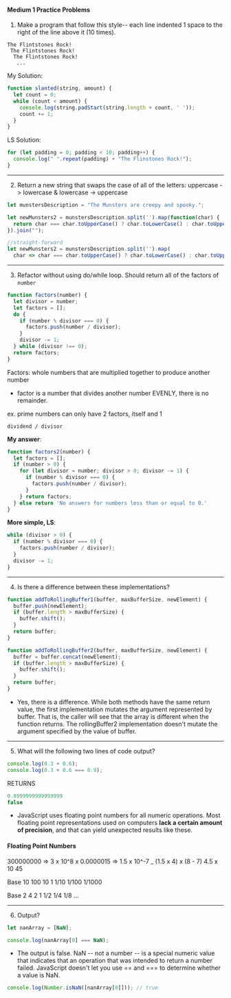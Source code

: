 
#### Medium 1 Practice Problems ####

1. Make a program that follow this style-- each line indented 1 space to the right of the line above it (10 times).

```javasript
The Flintstones Rock!
 The Flintstones Rock!
  The Flintstones Rock!
   ...
```

My Solution:
```javascript
function slanted(string, amount) {
  let count = 0;
  while (count < amount) {
    console.log(string.padStart(string.length + count, ' '));
    count += 1;
  }
}
```

LS Solution:

```javascript 
for (let padding = 0; padding < 10; padding++) {
  console.log(" ".repeat(padding) + "The Flinstones Rock!");
}
```

___

2. Return a new string that swaps the case of all of the letters: uppercase -> lowercase   &  lowercase -> uppercase

```javascript 
let munstersDescription = "The Munsters are creepy and spooky.";

let newMunsters2 = munstersDescription.split('').map(function(char) {
  return char === char.toUpperCase() ? char.toLowerCase() : char.toUpperCase();
}).join("");

//straight-forward
let newMunsters2 = munstersDescription.split('').map(
  char => char === char.toUpperCase() ? char.toLowerCase() : char.toUpperCase()).join('');
```

___

3. Refactor without using do/while loop. Should return all of the factors of `number`

```javascript 
function factors(number) {
  let divisor = number;
  let factors = [];
  do {
    if (number % divisor === 0) {
      factors.push(number / divisor);
    }
    divisor -= 1;
  } while (divisor !== 0);
  return factors;
}
```

Factors: whole numbers that are multiplied together to produce another number

- factor is a number that divides another number EVENLY, there is no remainder.

ex. prime numbers can only have 2 factors, itself and 1

`dividend / divisor`

<b>My answer</b>:

```javascript 
function factors2(number) {
  let factors = [];
  if (number > 0) {
    for (let divisor = number; divisor > 0; divisor -= 1) {
      if (number % divisor === 0) {
        factors.push(number / divisor);
      }
    } return factors;
  } else return 'No answers for numbers less than or equal to 0.'
}
```


<b>More simple, LS</b>:

```javascript 
while (divisor > 0) {
  if (number % divisor === 0) {
    factors.push(number / divisor);
  }
  divisor -= 1;
}
```

___

4. Is there a difference between these implementations?

```javascript
function addToRollingBuffer1(buffer, maxBufferSize, newElement) {
  buffer.push(newElement);
  if (buffer.length > maxBufferSize) {
    buffer.shift();
  }
  return buffer;
}

function addToRollingBuffer2(buffer, maxBufferSize, newElement) {
  buffer = buffer.concat(newElement);
  if (buffer.length > maxBufferSize) {
    buffer.shift();
  }
  return buffer;
}
```

- Yes, there is a difference. While both methods have the same return value, the first implementation mutates the argument represented by buffer. That is, the caller will see that the array is different when the function returns. The rollingBuffer2 implementation doesn't mutate the argument specified by the value of buffer.

___

5. What will the following two lines of code output?

```javascript 
console.log(0.3 + 0.6);
console.log(0.3 + 0.6 === 0.9);
```
RETURNS
```javascript 
0.8999999999999999
false
```

- JavaScript uses floating point numbers for all numeric operations. Most floating point representations used on computers **lack a certain amount of precision**, and that can yield unexpected results like these.

#### Floating Point Numbers ####

300000000 => 3 x 10^8
x
0.0000015 => 1.5 x 10^-7
_
           (1.5 x 4) x (8 - 7)
           4.5 x 10
           45


Base 10 
100 10 1   1/10 1/100 1/1000

Base 2 
4 2 1   1/2 1/4 1/8 ...

___

6. Output?

```javascript 
let nanArray = [NaN];

console.log(nanArray[0] === NaN);
```

- The output is false. NaN -- not a number -- is a special numeric value that indicates that an operation that was intended to return a number failed. JavaScript doesn't let you use == and === to determine whether a value is NaN.

```javascript 
console.log(Number.isNaN([nanArray[0]])); // true
```
